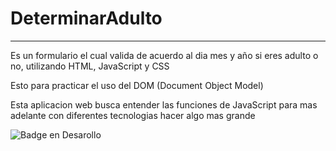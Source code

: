 # DeterminarAdulto
<hr>
<p>Es un formulario el cual valida de acuerdo al dia mes y año si eres adulto o no, utilizando HTML, JavaScript y CSS</p>
<p>Esto para practicar el uso del DOM (Document Object Model)</p>
Esta aplicacion web busca entender las funciones de JavaScript para mas adelante con diferentes tecnologias hacer algo mas grande

![Badge en Desarollo](https://img.shields.io/badge/STATUS-Finalizado-aqua)
